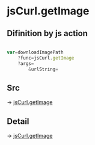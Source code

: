 # jsCurl.getImage

## Difinition by js action

```js.js

var=downloadImagePath
	?func=jsCurl.getImage
	?args=
		&urlString=
```

## Src

-> [jsCurl.getImage](https://github.com/puutaro/CommandClick/blob/master/app/src/main/java/com/puutaro/commandclick/fragment_lib/terminal_fragment/js_interface/JsCurl.kt#L133)

## Detail

-> [jsCurl.getImage](https://github.com/puutaro/CommandClick/blob/master/md/developer/js_interface/details/JsCurl/getImage.md)
